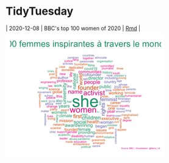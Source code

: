 # TidyTuesday

| 2020-12-08 | BBC's top 100 women of 2020 | [Rmd](Women2020.Rmd) |  ![tenth-size image](Women2020_vf.png)
